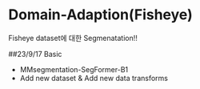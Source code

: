 # Domain-Adaption(Fisheye)
Fisheye dataset에 대한 Segmenatation!!

##23/9/17 Basic
- MMsegmentation-SegFormer-B1
- Add new dataset & Add new data transforms 
